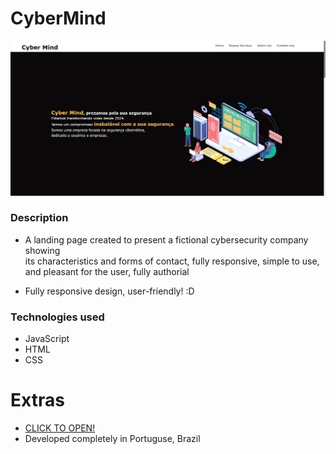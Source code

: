 # CyberMind

<img src="img/home.jpg" alt="HOME PRINT" />


### Description

- A landing page created to present a fictional cybersecurity company showing <br> 
  its characteristics and forms of contact, fully responsive, simple to use, <br>
  and pleasant for the user, fully authorial

- Fully responsive design, user-friendly! :D

### Technologies used

- JavaScript
- HTML 
- CSS

# Extras

- <a href="https://joaogabrielenes.github.io/CyberMind/" target="_blank"> CLICK TO OPEN!</a>
- Developed completely in Portuguse, Brazil
